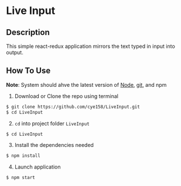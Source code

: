 # Live Input

## Description

This simple react-redux application mirrors the text typed in input into output.

## How To Use

**Note**: System should ahve the latest version of [Node](https://nodejs.org/en/), [git](https://git-scm.com/downloads), and npm

1) Download or Clone the repo using terminal

```bash
$ git clone https://github.com/cye158/LiveInput.git
$ cd LiveInput
```

2) `cd` into project folder `LiveInput`

```bash
$ cd LiveInput
```

3) Install the dependencies needed

```bash
$ npm install
```

4) Launch application

```bash
$ npm start
```